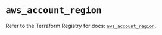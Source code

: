 # `aws_account_region`

Refer to the Terraform Registry for docs: [`aws_account_region`](https://registry.terraform.io/providers/hashicorp/aws/5.50.0/docs/resources/account_region).
